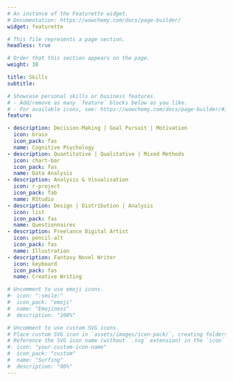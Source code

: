```yaml
---
# An instance of the Featurette widget.
# Documentation: https://wowchemy.com/docs/page-builder/
widget: featurette

# This file represents a page section.
headless: true

# Order that this section appears on the page.
weight: 30

title: Skills
subtitle:

# Showcase personal skills or business features.
# - Add/remove as many `feature` blocks below as you like.
# - For available icons, see: https://wowchemy.com/docs/page-builder/#icons
feature:

- description: Decision-Making | Goal Pursuit | Motivation
  icon: brain
  icon_pack: fas
  name: Cognitive Psychology
- description: Quantitative | Qualitative | Mixed Methods
  icon: chart-bar
  icon_pack: fas
  name: Data Analysis
- description: Analysis & Visualisation
  icon: r-project
  icon_pack: fab
  name: RStudio
- description: Design | Distribution | Analysis
  icon: list
  icon_pack: fas
  name: Questionnaires
- description: Freelance Digital Artist
  icon: pencil-alt
  icon_pack: fas
  name: Illustration
- description: Fantasy Novel Writer
  icon: keyboard
  icon_pack: fas
  name: Creative Writing

# Uncomment to use emoji icons.
#- icon: ":smile:"
#  icon_pack: "emoji"
#  name: "Emojiness"
#  description: "100%"  

# Uncomment to use custom SVG icons.
# Place custom SVG icon in `assets/images/icon-pack/`, creating folders if necessary.
# Reference the SVG icon name (without `.svg` extension) in the `icon` field.
#- icon: "your-custom-icon-name"
#  icon_pack: "custom"
#  name: "Surfing"
#  description: "90%"
---
```

